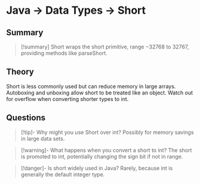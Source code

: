 # Java -> Data Types -> Short
## Summary
> [!summary]
> Short wraps the short primitive, range −32768 to 32767, providing methods like parseShort.

## Theory
Short is less commonly used but can reduce memory in large arrays. Autoboxing and unboxing allow short to be treated like an object. Watch out for overflow when converting shorter types to int.

## Questions
> [!tip]- Why might you use Short over int?
> Possibly for memory savings in large data sets.

> [!warning]- What happens when you convert a short to int?
> The short is promoted to int, potentially changing the sign bit if not in range.

> [!danger]- Is short widely used in Java?
> Rarely, because int is generally the default integer type.
